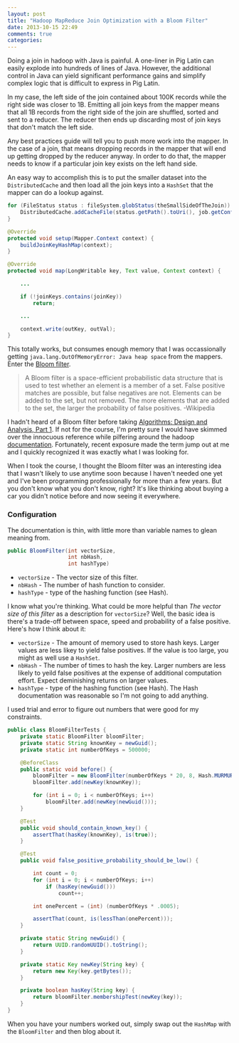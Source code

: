 ```yaml
---
layout: post
title: "Hadoop MapReduce Join Optimization with a Bloom Filter"
date: 2013-10-15 22:49
comments: true
categories: 
---
```


Doing a join in hadoop with Java is painful. A one-liner in Pig Latin can easily explode into hundreds of lines of Java. However, the additional control in Java can yield significant performance gains and simplify complex logic that is difficult to express in Pig Latin.

In my case, the left side of the join contained about 100K records while the right side was closer to 1B. Emitting all join keys from the mapper means that all 1B records from the right side of the join are shuffled, sorted and sent to a reducer. The reducer then ends up discarding most of join keys that don't match the left side.

Any best practices guide will tell you to push more work into the mapper. In the case of a join, that means dropping records in the mapper that will end up getting dropped by the reducer anyway. In order to do that, the mapper needs to know if a particular join key exists on the left hand side.

An easy way to accomplish this is to put the smaller dataset into the `DistributedCache` and then load all the join keys into a `HashSet` that the mapper can do a lookup against.

``` java
for (FileStatus status : fileSystem.globStatus(theSmallSideOfTheJoin)) {
    DistributedCache.addCacheFile(status.getPath().toUri(), job.getConfiguration());
}
```

``` java
@Override
protected void setup(Mapper.Context context) {
    buildJoinKeyHashMap(context);
}

@Override
protected void map(LongWritable key, Text value, Context context) {

	...

    if (!joinKeys.contains(joinKey))
    	return;

    ...

    context.write(outKey, outVal);
}
```

This totally works, but consumes enough memory that I was occassionally getting `java.lang.OutOfMemoryError: Java heap space` from the mappers. Enter the [Bloom filter](http://en.wikipedia.org/wiki/Bloom_filter).

> A Bloom filter is a space-efficient probabilistic data structure that is used to test whether an element is a member of a set. False positive matches are possible, but false negatives are not. Elements can be added to the set, but not removed. The more elements that are added to the set, the larger the probability of false positives. -Wikipedia

I hadn't heard of a Bloom filter before taking [Algorithms: Design and Analysis, Part 1](https://www.coursera.org/course/algo). If not for the course, I'm pretty sure I would have skimmed over the innocuous reference while pilfering around the hadoop [documentation](http://hadoop.apache.org/docs/current/api/org/apache/hadoop/util/bloom/BloomFilter.html). Fortunately, recent exposure made the term jump out at me and I quickly recognized it was exactly what I was looking for.

When I took the course, I thought the Bloom filter was an interesting idea that I wasn't likely to use anytime soon because I haven't needed one yet and I've been programming professionally for more than a few years. But you don't know what you don't know, right? It's like thinking about buying a car you didn't notice before and now seeing it everywhere.

### Configuration

The documentation is thin, with little more than variable names to glean meaning from.

``` java
public BloomFilter(int vectorSize,
                   int nbHash,
                   int hashType)
```
* `vectorSize` - The vector size of this filter.
* `nbHash` - The number of hash function to consider.
* `hashType` - type of the hashing function (see Hash).

I know what you're thinking. What could be more helpful than _The vector size of this filter_ as a description for `vectorSize`? Well, the basic idea is there's a trade-off between space, speed and probability of a false positive. Here's how I think about it:

* `vectorSize` - The amount of memory used to store hash keys. Larger values are less likey to yield false positives. If the value is too large, you might as well use a `HashSet`.
* `nbHash` - The number of times to hash the key. Larger numbers are less likely to yeild false positives at the expense of additional computation effort. Expect deminishing returns on larger values.
* `hashType` - type of the hashing function (see Hash). The Hash documentation was reasonable so I'm not going to add anything.

I used trial and error to figure out numbers that were good for my constraints.

``` java
public class BloomFilterTests {
    private static BloomFilter bloomFilter;
    private static String knownKey = newGuid();
    private static int numberOfKeys = 500000;

    @BeforeClass
    public static void before() {
        bloomFilter = new BloomFilter(numberOfKeys * 20, 8, Hash.MURMUR_HASH);
        bloomFilter.add(newKey(knownKey));

        for (int i = 0; i < numberOfKeys; i++)
            bloomFilter.add(newKey(newGuid()));
    }

    @Test
    public void should_contain_known_key() {
        assertThat(hasKey(knownKey), is(true));
    }

    @Test
    public void false_positive_probability_should_be_low() {

        int count = 0;
        for (int i = 0; i < numberOfKeys; i++)
            if (hasKey(newGuid()))
                count++;

        int onePercent = (int) (numberOfKeys * .0005);

        assertThat(count, is(lessThan(onePercent)));
    }

    private static String newGuid() {
        return UUID.randomUUID().toString();
    }

    private static Key newKey(String key) {
        return new Key(key.getBytes());
    }

    private boolean hasKey(String key) {
        return bloomFilter.membershipTest(newKey(key));
    }
}
```

When you have your numbers worked out, simply swap out the `HashMap` with the `BloomFilter` and then blog about it.
